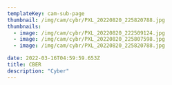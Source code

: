 ```yaml
---
templateKey: cam-sub-page
thumbnail: /img/cam/cybr/PXL_20220820_225820788.jpg
thumbnails:
  - image: /img/cam/cybr/PXL_20220820_222509124.jpg
  - image: /img/cam/cybr/PXL_20220820_225807598.jpg
  - image: /img/cam/cybr/PXL_20220820_225820788.jpg

date: 2022-03-16T04:59:59.653Z
title: CBER 
description: "Cyber"
---
```

